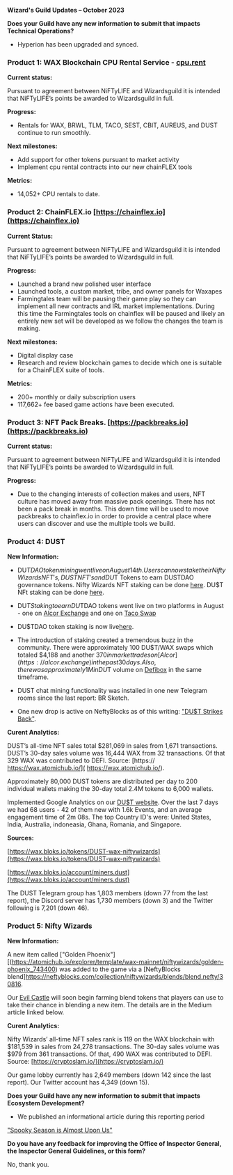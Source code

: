 **Wizard's Guild Updates – October 2023**

**Does your Guild have any new information to submit that impacts Technical Operations?**

- Hyperion has been upgraded and synced. 

 
### **Product 1: WAX Blockchain CPU Rental Service - [cpu.rent](https://cpu.rent/)**

**Current status:**

Pursuant to agreement between NiFTyLIFE and Wizardsguild it is intended that NiFTyLIFE’s points be awarded to Wizardsguild in full.

**Progress:**

- Rentals for WAX, BRWL, TLM, TACO, SEST, CBIT, AUREUS, and DUST continue to run
smoothly.

**Next milestones:**

- Add support for other tokens pursuant to market activity
- Implement cpu rental contracts into our new chainFLEX tools

**Metrics:**

- 14,052+ CPU rentals to date.

### **Product 2: ChainFLEX.io [https://chainflex.io](https://chainflex.io)**

**Current Status:**

Pursuant to agreement between NiFTyLIFE and Wizardsguild it is intended that NiFTyLIFE’s points be awarded to Wizardsguild in full.

**Progress:**

- Launched a brand new polished user interface
- Launched tools, a custom market, tribe, and owner panels for Waxapes
- Farmingtales team will be pausing their game play so they can implement all new contracts
and IRL market implementations. During this time the Farmingtales tools on chainflex will be
paused and likely an entirely new set will be developed as we follow the changes the team is
making.

**Next milestones:**

- Digital display case
- Research and review blockchain games to decide which one is suitable for a ChainFLEX
suite of tools.

**Metrics:**

- 200+ monthly or daily subscription users
- 117,662+ fee based game actions have been executed.

 
### **Product 3: NFT Pack Breaks. [https://packbreaks.io](https://packbreaks.io)**

**Current status:** 

Pursuant to agreement between NiFTyLIFE and Wizardsguild it is intended that NiFTyLIFE’s points be awarded to Wizardsguild in full.

**Progress:**

- Due to the changing interests of collection makes and users, NFT culture has moved away
from massive pack openings. There has not been a pack break in months. This down time
will be used to move packbreaks to chainflex.io in order to provide a central place where
users can discover and use the multiple tools we build.

### **Product 4: DUST**

**New Information:**

- DU$TDAO token mining went live on August 14th. Users can now stake their Nifty Wizards NFT's, DUST NFT's and DU$T Tokens to earn DUSTDAO governance tokens. Nifty Wizards NFT staking can be done [here](https://waxdao.io/farm/niftydaofarm). DU$T NFt staking can be done [here](https://waxdao.io/farm/dustnftfarm). 

- DU$T Staking to earn DU$TDAO tokens went live on two platforms in August - one on [Alcor Exchange](https://alcor.exchange/swap?input=DUST-niftywizards&output=DUSTDAO-dao.dust) and one on [Taco Swap](https://swap.tacocrypto.io/swap?output=DUSTDAO-dao.dust&input=DUST-niftywizards)

- DU$TDAO token staking is now live[here](https://waxdao.io/pool/dustdao).

- The introduction of staking created a tremendous buzz in the community. There were approximately 100 DU$T/WAX swaps which totaled $4,188 and another $370 in market trades on [Alcor](https://alcor.exchange) in the past 30 days. Also, there was approximately 1M in DU$T volume on [Defibox](https://wax.defibox.io/market) in the same timeframe.
  
- DUST chat mining functionality was installed in one new Telegram rooms since the last report: BR Sketch.
  
- One new drop is active on NeftyBlocks as of this writing: ["DU$T Strikes Back"](https://neftyblocks.com/collection/dust/drops/196785).

**Curent Analytics:**

DUST’s all-time NFT sales total $281,069 in sales from 1,671 transactions. DUST’s 30-day sales volume was 16,444 WAX from 32 transactions. Of that 329 WAX was contributed to DEFI. Source: [https:// https://wax.atomichub.io/]( https://wax.atomichub.io/).

Approximately 80,000 DUST tokens are distributed per day to 200 individual wallets making the 30-day total 2.4M tokens to 6,000 wallets.

Implemented Google Analytics on our [DU$T website](https://dustismagic.com). Over the last 7 days we had 68 users - 42 of them new with 1.6k Events, and an average engagement time of 2m 08s. The top Country ID's were: United States, India, Australia, indoneasia, Ghana, Romania, and Singapore.

**Sources:**

[https://wax.bloks.io/tokens/DUST-wax-niftywizards](https://wax.bloks.io/tokens/DUST-wax-niftywizards)

[https://wax.bloks.io/account/miners.dust](https://wax.bloks.io/account/miners.dust)

The DUST Telegram group has 1,803 members (down 77 from the last report), the Discord server has 1,730 members (down 3) and the Twitter following is 7,201 (down 46).  
  
### **Product 5: Nifty Wizards**

**New Information:**

A new item called ["Golden Phoenix"][(https://atomichub.io/explorer/template/wax-mainnet/niftywizards/golden-phoenix_743400) was added to the game via a [NeftyBlocks blend]https://neftyblocks.com/collection/niftywizards/blends/blend.nefty/30816.

Our [Evil Castle](https://atomichub.io/explorer/template/wax-mainnet/niftywizards/evil-castle_20564) will soon begin farming blend tokens that players can use to take their chance in blending a new item. The details are in the Medium article linked below. 

**Curent Analytics:** 

Nifty Wizards’ all-time NFT sales rank is 119 on the WAX blockchain with $181,539 in sales from 24,278 transactions. The 30-day sales volume was $979 from 361 transactions. Of that, 490 WAX was contributed to DEFI. Source: [https://cryptoslam.io/](https://cryptoslam.io/)

Our game lobby currently has 2,649 members (down 142 since the last report). Our Twitter account has 4,349 (down 15).

**Does your Guild have any new information to submit that impacts Ecosystem Development?**

- We published an informational article during this reporting period

["Spooky Season is Almost Upon Us"](https://medium.com/nifty-wizards/spooky-season-is-almost-upon-us-b20c0c4e2f87)

**Do you have any feedback for improving the Office of Inspector General, the Inspector General Guidelines, or this form?**

No, thank you.

